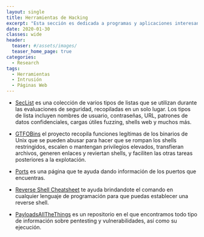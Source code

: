 ```yaml
---
layout: single
title: Herramientas de Hacking
excerpt: "Esta sección es dedicada a programas y aplicaciones interesantes para el hacking"
date: 2020-01-30
classes: wide
header:
  teaser: #/assets/images/
  teaser_home_page: true
categories:
  - Research
tags:
  - Herramientas
  - Intrusión
  - Páginas Web
---
```



 - [SecList](https://github.com/danielmiessler/SecLists) es una colección de varios tipos de listas que se utilizan durante las evaluaciones de seguridad, recopiladas en un solo lugar. Los tipos de lista incluyen nombres de usuario, contraseñas, URL, patrones de datos confidenciales, cargas útiles fuzzing, shells web y muchos más.

 - [GTFOBins](https://gtfobins.github.io/) el proyecto recopila funciones legítimas de los binarios de Unix que se pueden abusar para hacer que se rompan los shells restringidos, escalen o mantengan privilegios elevados, transfieran archivos, generen enlaces y reviertan shells, y faciliten las otras tareas posteriores a la explotación.

 - [Ports](https://www.speedguide.net/port.php?port=) es una página que te ayuda dando información de los puertos que encuentras.

 - [Reverse Shell Cheatsheet](https://github.com/swisskyrepo/PayloadsAllTheThings/blob/master/Methodology%20and%20Resources/Reverse%20Shell%20Cheatsheet.md#reverse-shell) te ayuda brindandote el comando en cualquier lenguaje de programación para que puedas establecer una reverse shell.

 - [PayloadsAllTheThings](https://github.com/swisskyrepo/PayloadsAllTheThings) es un repositorio en el que encontramos todo tipo de información sobre pentesting y vulnerabilidades, así como su ejecución.

